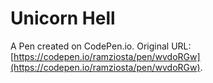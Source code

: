 # Unicorn Hell

A Pen created on CodePen.io. Original URL: [https://codepen.io/ramziosta/pen/wvdoRGw](https://codepen.io/ramziosta/pen/wvdoRGw).


